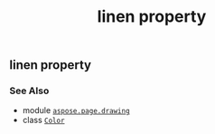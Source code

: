﻿---
title: linen property
second_title: Aspose.Page for Python via .NET API References
description: 
type: docs
weight: 940
url: /python-net/aspose.page.drawing/color/linen/
is_root: false
---

## linen property


### See Also
* module [`aspose.page.drawing`](../../)
* class [`Color`](/page/python-net/aspose.page.drawing/color)

